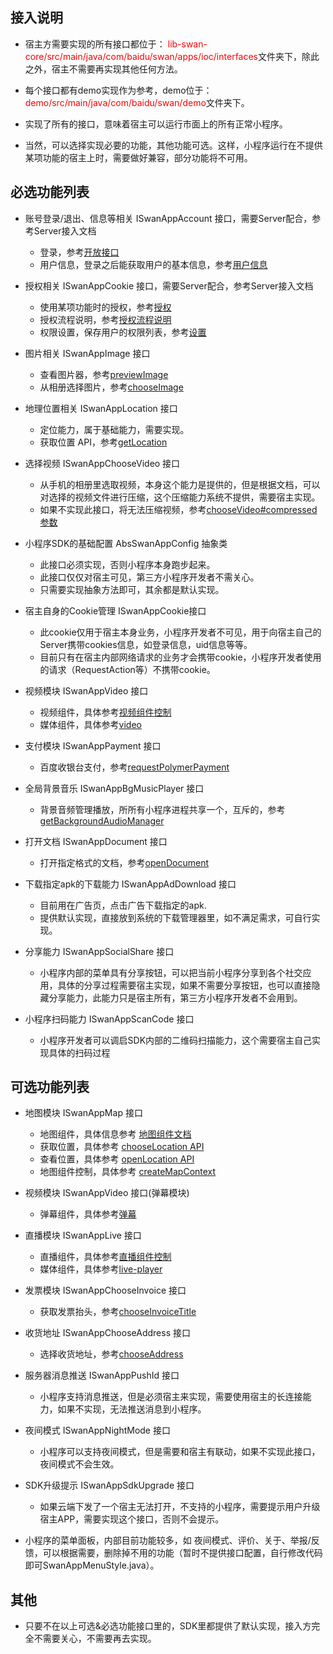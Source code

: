 ## 接入说明

+ 宿主方需要实现的所有接口都位于：<font color=red> lib-swan-core/src/main/java/com/baidu/swan/apps/ioc/interfaces</font>文件夹下，除此之外，宿主不需要再实现其他任何方法。

+ 每个接口都有demo实现作为参考，demo位于：<font color=red> demo/src/main/java/com/baidu/swan/demo</font>文件夹下。

+ 实现了所有的接口，意味着宿主可以运行市面上的所有正常小程序。

+ 当然，可以选择实现必要的功能，其他功能可选。这样，小程序运行在不提供某项功能的宿主上时，需要做好兼容，部分功能将不可用。


## 必选功能列表

+ 账号登录/退出、信息等相关 ISwanAppAccount 接口，需要Server配合，参考Server接入文档
	- 登录，参考[开放接口](https://smartprogram.baidu.com/docs/develop/api/open_log/)
	- 用户信息，登录之后能获取用户的基本信息，参考[用户信息](https://smartprogram.baidu.com/docs/develop/api/open_userinfo/)

+ 授权相关 ISwanAppCookie 接口，需要Server配合，参考Server接入文档
	- 使用某项功能时的授权，参考[授权](https://smartprogram.baidu.com/docs/develop/api/open_authorize/)
	- 授权流程说明，参考[授权流程说明](https://smartprogram.baidu.com/docs/develop/api/open_log/#%E6%8E%88%E6%9D%83%E6%B5%81%E7%A8%8B%E8%AF%B4%E6%98%8E/)
	- 权限设置，保存用户的权限列表，参考[设置](https://smartprogram.baidu.com/docs/develop/api/open_setting/)

+ 图片相关 ISwanAppImage 接口
	- 查看图片器，参考[previewImage](https://smartprogram.baidu.com/docs/develop/api/media_image/#previewImage/)
	- 从相册选择图片，参考[chooseImage](https://smartprogram.baidu.com/docs/develop/api/media_image/#chooseImage/)

+ 地理位置相关 ISwanAppLocation 接口
	- 定位能力，属于基础能力，需要实现。
	- 获取位置 API，参考[getLocation](https://smartprogram.baidu.com/docs/develop/api/location_get/#getLocation/)

+ 选择视频 ISwanAppChooseVideo 接口
	- 从手机的相册里选取视频，本身这个能力是提供的，但是根据文档，可以对选择的视频文件进行压缩，这个压缩能力系统不提供，需要宿主实现。
	- 如果不实现此接口，将无法压缩视频，参考[chooseVideo#compressed参数](https://smartprogram.baidu.com/docs/develop/api/media_video/#chooseVideo/)

+ 小程序SDK的基础配置 AbsSwanAppConfig 抽象类
	- 此接口必须实现，否则小程序本身跑步起来。
	- 此接口仅仅对宿主可见，第三方小程序开发者不需关心。
	- 只需要实现抽象方法即可，其余都是默认实现。

+ 宿主自身的Cookie管理 ISwanAppCookie接口
	- 此cookie仅用于宿主本身业务，小程序开发者不可见，用于向宿主自己的Server携带cookies信息，如登录信息，uid信息等等。
	- 目前只有在宿主内部网络请求的业务才会携带cookie，小程序开发者使用的请求（RequestAction等）不携带cookie。

+ 视频模块 ISwanAppVideo 接口
	- 视频组件，具体参考[视频组件控制](https://smartprogram.baidu.com/docs/develop/api/media_videocontext/)
	- 媒体组件，具体参考[video](https://smartprogram.baidu.com/docs/develop/component/media/#video/)
	
+ 支付模块 ISwanAppPayment 接口
	- 百度收银台支付，参考[requestPolymerPayment](https://smartprogram.baidu.com/docs/develop/api/open_payment/#requestPolymerPayment/)
	
+ 全局背景音乐 ISwanAppBgMusicPlayer 接口
	- 背景音频管理播放，所所有小程序进程共享一个，互斥的，参考[getBackgroundAudioManager](https://smartprogram.baidu.com/docs/develop/api/media_backgroundaudiomanager/)

+ 打开文档 ISwanAppDocument 接口
	- 打开指定格式的文档，参考[openDocument](https://smartprogram.baidu.com/docs/develop/api/file_open/#openDocument/)


+ 下载指定apk的下载能力 ISwanAppAdDownload 接口
	- 目前用在广告页，点击广告下载指定的apk.
	- 提供默认实现，直接放到系统的下载管理器里，如不满足需求，可自行实现。
	
+ 分享能力 ISwanAppSocialShare 接口
	- 小程序内部的菜单具有分享按钮，可以把当前小程序分享到各个社交应用，具体的分享过程需要宿主实现，如果不需要分享按钮，也可以直接隐藏分享能力，此能力只是宿主所有，第三方小程序开发者不会用到。

+ 小程序扫码能力 ISwanAppScanCode 接口
	- 小程序开发者可以调启SDK内部的二维码扫描能力，这个需要宿主自己实现具体的扫码过程

## 可选功能列表

+ 地图模块 ISwanAppMap 接口
	- 地图组件，具体信息参考 [地图组件文档](https://smartprogram.baidu.com/docs/develop/component/map/#map/)
	- 获取位置，具体参考 [chooseLocation API](https://smartprogram.baidu.com/docs/develop/api/location_get/#chooseLocation/)
	- 查看位置，具体参考 [openLocation API](https://smartprogram.baidu.com/docs/develop/api/location_open/#openLocation/)
	- 地图组件控制，具体参考 [createMapContext](https://smartprogram.baidu.com/docs/develop/api/location_map/#createMapContext/)

+ 视频模块 ISwanAppVideo 接口(弹幕模块)
	- 弹幕组件，具体参考[弹幕](https://smartprogram.baidu.com/docs/develop/api/media_videocontext/)

+ 直播模块 ISwanAppLive 接口
	- 直播组件，具体参考[直播组件控制](https://smartprogram.baidu.com/docs/develop/api/media_liveplayercontext/#createLivePlayerContext/)
	- 媒体组件，具体参考[live-player](https://smartprogram.baidu.com/docs/develop/component/media/#live-player/)

+ 发票模块 ISwanAppChooseInvoice 接口
	- 获取发票抬头，参考[chooseInvoiceTitle](https://smartprogram.baidu.com/docs/develop/api/open_chooseinvoicetitle/#chooseInvoiceTitle/) 

+ 收货地址 ISwanAppChooseAddress 接口
	- 选择收货地址，参考[chooseAddress](https://smartprogram.baidu.com/docs/develop/api/open_chooseaddress/#chooseAddress/)

+ 服务器消息推送 ISwanAppPushId 接口
	- 小程序支持消息推送，但是必须宿主来实现，需要使用宿主的长连接能力，如果不实现，无法推送消息到小程序。

+ 夜间模式 ISwanAppNightMode 接口
	- 小程序可以支持夜间模式，但是需要和宿主有联动，如果不实现此接口，夜间模式不会生效。

+ SDK升级提示 ISwanAppSdkUpgrade 接口
	- 如果云端下发了一个宿主无法打开，不支持的小程序，需要提示用户升级宿主APP，需要实现这个接口，否则不会提示。

+ 小程序的菜单面板，内部目前功能较多，如 夜间模式、评价、关于、举报/反馈，可以根据需要，删除掉不用的功能（暂时不提供接口配置，自行修改代码即可SwanAppMenuStyle.java）。

## 其他
+ 只要不在以上可选&必选功能接口里的，SDK里都提供了默认实现，接入方完全不需要关心，不需要再去实现。